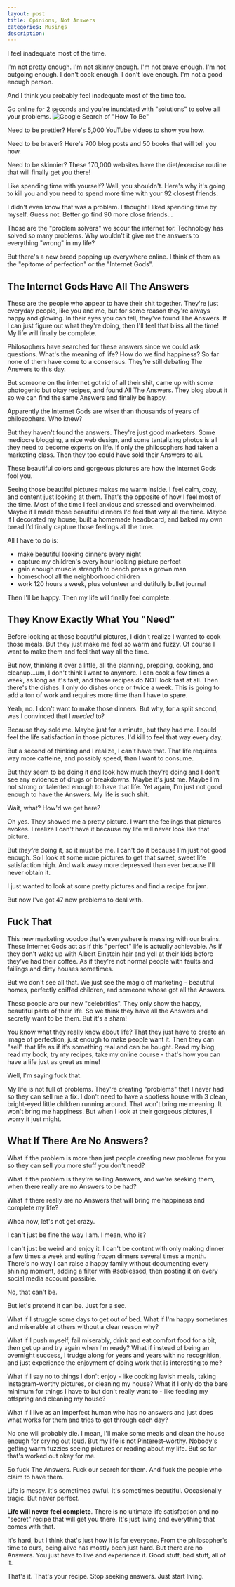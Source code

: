 ```yaml
---
layout: post
title: Opinions, Not Answers
categories: Musings
description: 
---
```


I feel inadequate most of the time.

I'm not pretty enough. I'm not skinny enough. I'm not brave enough. I'm not outgoing enough. I don't cook enough. I don't love enough. I'm not a good enough person.

And I think you probably feel inadequate most of the time too.

<!--more-->

Go online for 2 seconds and you're inundated with "solutions" to solve all your problems. 
![Google Search of "How To Be"](/assets/images/how-to-be-search.png)

Need to be prettier? Here's 5,000 YouTube videos to show you how.

Need to be braver? Here's 700 blog posts and 50 books that will tell you how.

Need to be skinnier? These 170,000 websites have the diet/exercise routine that will finally get you there!

Like spending time with yourself? Well, you shouldn't. Here's why it's going to kill you and you need to spend more time with your 92 closest friends.

I didn't even know that was a problem. I thought I liked spending time by myself. Guess not. Better go find 90 more close friends...

Those are the "problem solvers" we scour the internet for. Technology has solved so many problems. Why wouldn't it give me the answers to everything "wrong" in my life?

But there's a new breed popping up everywhere online. I think of them as the "epitome of perfection" or the "Internet Gods".

## The Internet Gods Have All The Answers
These are the people who appear to have their shit together. They're just everyday people, like you and me, but for some reason they're always happy and glowing. In their eyes you can tell, they've found The Answers. If I can just figure out what they're doing, then I'll feel that bliss all the time! My life will finally be complete.

Philosophers have searched for these answers since we could ask questions. What's the meaning of life? How do we find happiness? So far none of them have come to a consensus. They're still debating The Answers to this day.

But someone on the internet got rid of all their shit, came up with some photogenic but okay recipes, and found All The Answers. They blog about it so we can find the same Answers and finally be happy. 

Apparently the Internet Gods are wiser than thousands of years of philosophers. Who knew?

But they haven't found the answers. They're just good marketers. Some mediocre blogging, a nice web design, and some tantalizing photos is all they need to become experts on life. If only the philosophers had taken a marketing class. Then they too could have sold their Answers to all.

These beautiful colors and gorgeous pictures are how the Internet Gods fool you. 

Seeing those beautiful pictures makes me warm inside. I feel calm, cozy, and content just looking at them. That's the opposite of how I feel most of the time. Most of the time I feel anxious and stressed and overwhelmed. Maybe if I made those beautiful dinners I'd feel that way all the time. Maybe if I decorated my house, built a homemade headboard, and baked my own bread I'd finally capture those feelings all the time.

All I have to do is:

- make beautiful looking dinners every night
- capture my children's every hour looking picture perfect
- gain enough muscle strength to bench press a grown man
- homeschool all the neighborhood children
- work 120 hours a week, plus volunteer and dutifully bullet journal

Then I'll be happy. Then my life will finally feel complete.

## They Know Exactly What You "Need"
Before looking at those beautiful pictures, I didn't realize I wanted to cook those meals. But they just make me feel so warm and fuzzy. Of course I want to make them and feel that way all the time.

But now, thinking it over a little, all the planning, prepping, cooking, and cleanup...um, I don't think I want to anymore. I can cook a few times a week, as long as it's fast, and those recipes do NOT look fast at all. Then there's the dishes. I only do dishes once or twice a week. This is going to add a ton of work and requires more time than I have to spare.

Yeah, no. I don't want to make those dinners. But why, for a split second, was I convinced that I *needed* to?

Because they sold me. Maybe just for a minute, but they had me. I could feel the life satisfaction in those pictures. I'd kill to feel that way every day. 

But a second of thinking and I realize, I can't have that. That life requires way more caffeine, and possibly speed, than I want to consume. 

But they seem to be doing it and look how much they're doing and I don't see any evidence of drugs or breakdowns. Maybe it's just me. Maybe I'm not strong or talented enough to have that life. Yet again, I'm just not good enough to have the Answers. My life is such shit.

Wait, what? How'd we get here?

Oh yes. They showed me a pretty picture. I want the feelings that pictures evokes. I realize I can't have it because my life will never look like that picture. 

But *they're* doing it, so it must be me. I can't do it because I'm just not good enough. So I look at some more pictures to get that sweet, sweet life satisfaction high. And walk away more depressed than ever because I'll never obtain it.

I just wanted to look at some pretty pictures and find a recipe for jam. 

But now I've got 47 new problems to deal with.

## Fuck That

This new marketing voodoo that's everywhere is messing with our brains. These Internet Gods act as if this "perfect" life is actually achievable. As if they don't wake up with Albert Einstein hair and yell at their kids before they've had their coffee. As if they're not normal people with faults and failings and dirty houses sometimes. 

But we don't see all that. We just see the magic of marketing - beautiful homes, perfectly coiffed children, and someone whose got all the Answers.

These people are our new "celebrities". They only show the happy, beautiful parts of their life. So we think they have all the Answers and secretly want to be them. But it's a sham!

You know what they really know about life? That they just have to create an image of perfection, just enough to make people want it. Then they can "sell" that life as if it's something real and can be bought. Read my blog, read my book, try my recipes, take my online course - that's how you can have a life just as great as mine!

Well, I'm saying fuck that. 

My life is not full of problems. They're creating "problems" that I never had so they can sell me a fix. I don't need to have a spotless house with 3 clean, bright-eyed little children running around. That won't bring me meaning. It won't bring me happiness. But when I look at their gorgeous pictures, I worry it just might. 

## What If There Are No Answers?
What if the problem is more than just people creating new problems for you so they can sell you more stuff you don't need? 

What if the problem is they're selling Answers, and we're seeking them, when there really are no Answers to be had?

What if there really are no Answers that will bring me happiness and complete my life?

Whoa now, let's not get crazy.

I can't just be fine the way I am. I mean, who is?

I can't just be weird and enjoy it. I can't be content with only making dinner a few times a week and eating frozen dinners several times a month. There's no way I can raise a happy family without documenting every shining moment, adding a filter with #soblessed, then posting it on every social media account possible.

No, that can't be.

But let's pretend it can be. Just for a sec.

What if I struggle some days to get out of bed. What if I'm happy sometimes and miserable at others without a clear reason why? 

What if I push myself, fail miserably, drink and eat comfort food for a bit, then get up and try again when I'm ready? What if instead of being an overnight success, I trudge along for years and years with no recognition, and just experience the enjoyment of doing work that is interesting to me? 

What if I say no to things I don't enjoy - like cooking lavish meals, taking Instagram-worthy pictures, or cleaning my house? What if I only do the bare minimum for things I have to but don't really want to - like feeding my offspring and cleaning my house? 

What if I live as an imperfect human who has no answers and just does what works for them and tries to get through each day?

No one will probably die. I mean, I'll make some meals and clean the house enough for crying out loud. But my life is not Pinterest-worthy. Nobody's getting warm fuzzies seeing pictures or reading about my life. But so far that's worked out okay for me.

So fuck The Answers. Fuck our search for them. And fuck the people who claim to have them. 

Life is messy. It's sometimes awful. It's sometimes beautiful. Occasionally tragic. But never perfect. 

**Life will never feel complete**. There is no ultimate life satisfaction and no "secret" recipe that will get you there. It's just living and everything that comes with that.

It's hard, but I think that's just how it is for everyone. From the philosopher's time to ours, being alive has mostly been just hard. But there are no Answers. You just have to live and experience it. Good stuff, bad stuff, all of it.

That's it. That's your recipe. Stop seeking answers. Just start living.
